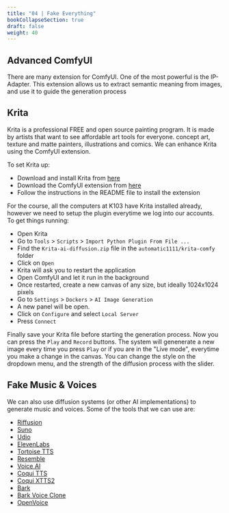 ```yaml
---
title: "04 | Fake Everything"
bookCollapseSection: true
draft: false
weight: 40
---
```


## Advanced ComfyUI

There are many extension for ComfyUI. One of the most powerful is the IP-Adapter. This extension allows us to extract semantic meaning from images, and use it to guide the generation process

## Krita

Krita is a professional FREE and open source painting program. It is made by artists that want to see affordable art tools for everyone. concept art, texture and matte painters, illustrations and comics. We can enhance Krita using the ComfyUI extension.

To set Krita up:

- Download and install Krita from [here](https://krita.org/en/download/krita-desktop/)
- Download the ComfyUI extension from [here](https://github.com/Acly/krita-ai-diffusion)
- Follow the instructions in the README file to install the extension

For the course, all the computers at K103 have Krita installed already, however we need to setup the plugin everytime we log into our accounts. To get things running:

- Open Krita
- Go to `Tools` > `Scripts` > `Import Python Plugin From File ...`
- Find the `Krita-ai-diffusion.zip` file in the `automatic1111/krita-comfy` folder
- Click on `Open`
- Krita will ask you to restart the application
- Open ComfyUI and let it run in the background
- Once restarted, create a new canvas of any size, but ideally 1024x1024 pixels
- Go to `Settings` > `Dockers` > `AI Image Generation`
- A new panel will be open.
- Click on `Configure` and select `Local Server`
- Press `Connect`

Finally save your Krita file before starting the generation process. Now you can press the `Play` and `Record` buttons. The system will genenerate a new image every time you press `Play` or if you are in the "Live mode", everytime you make a change in the canvas. You can change the style on the dropdown menu, and the strength of the diffusion process with the slider.

## Fake Music & Voices

We can also use diffusion systems (or other AI implementations) to generate music and voices. Some of the tools that we can use are:

- [Riffusion](https://github.com/riffusion/riffusion)
- [Suno](https://suno.com/)
- [Udio](https://www.udio.com/)
- [ElevenLabs](https://elevenlabs.io/)
- [Tortoise TTS](https://github.com/neonbjb/tortoise-tts)
- [Resemble](https://app.resemble.ai/)
- [Voice AI](https://voice.ai/)
- [Coqui TTS](https://github.com/coqui-ai/TTS)
- [Coqui XTTS2](https://huggingface.co/spaces/coqui/xtts)
- [Bark](https://github.com/suno-ai/bark)
- [Bark Voice Clone](https://github.com/serp-ai/bark-with-voice-clone)
- [OpenVoice](https://huggingface.co/myshell-ai/OpenVoice)
